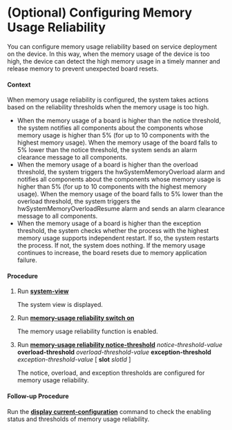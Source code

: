 (Optional) Configuring Memory Usage Reliability
===============================================

You can configure memory usage reliability based on service deployment on the device. In this way, when the memory usage of the device is too high, the device can detect the high memory usage in a timely manner and release memory to prevent unexpected board resets.

#### Context

When memory usage reliability is configured, the system takes actions based on the reliability thresholds when the memory usage is too high.

* When the memory usage of a board is higher than the notice threshold, the system notifies all components about the components whose memory usage is higher than 5% (for up to 10 components with the highest memory usage). When the memory usage of the board falls to 5% lower than the notice threshold, the system sends an alarm clearance message to all components.
* When the memory usage of a board is higher than the overload threshold, the system triggers the hwSystemMemoryOverload alarm and notifies all components about the components whose memory usage is higher than 5% (for up to 10 components with the highest memory usage). When the memory usage of the board falls to 5% lower than the overload threshold, the system triggers the hwSystemMemoryOverloadResume alarm and sends an alarm clearance message to all components.
* When the memory usage of a board is higher than the exception threshold, the system checks whether the process with the highest memory usage supports independent restart. If so, the system restarts the process. If not, the system does nothing. If the memory usage continues to increase, the board resets due to memory application failure.

#### Procedure

1. Run [**system-view**](cmdqueryname=system-view)
   
   
   
   The system view is displayed.
2. Run [**memory-usage reliability switch on**](cmdqueryname=memory-usage+reliability+switch+on)
   
   
   
   The memory usage reliability function is enabled.
3. Run [**memory-usage reliability notice-threshold**](cmdqueryname=memory-usage+reliability+notice-threshold) *notice-threshold-value* **overload-threshold** *overload-threshold-value* **exception-threshold** *exception-threshold-value* [ **slot** *slotId* ]
   
   
   
   The notice, overload, and exception thresholds are configured for memory usage reliability.

#### Follow-up Procedure

Run the [**display current-configuration**](cmdqueryname=display+current-configuration) command to check the enabling status and thresholds of memory usage reliability.